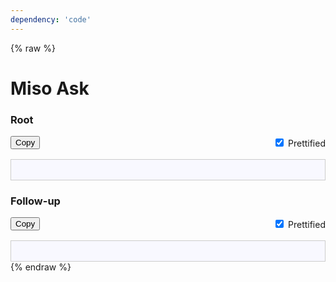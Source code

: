 ```yaml
---
dependency: 'code'
---
```


{% raw %}
<style>
main .container {
  padding: 2rem;
}
.controls {
  display: flex;
  justify-content: space-between;
  align-items: center;
  gap: 1rem;
}
.spacing {
  flex: 1;
}
.code {
  margin-top: 1rem;
  padding: 1rem;
  white-space: pre;
  overflow-x: auto;
  border: 1px solid #ccc;
  background: #f8f8ff;
}
.form-switch * {
  cursor: pointer !important;
}
</style>
<h1 class="hero-title">Miso Ask</h1>
<div id="root" class="container">
  <h3>Root</h3>
  <div class="controls">
    <button type="button" class="btn btn-outline-secondary" id="copy-btn" data-role="copy-btn">Copy</button>
    <div class="spacing"></div>
    <div class="form-check form-switch">
      <input class="form-check-input" checked type="checkbox" id="root-prettified-check" data-role="prettified-check">
      <label class="form-check-label" for="root-prettified-check">Prettified</label>
    </div>
  </div>
  <div class="code"><code data-role="code"></code></div>
</div>
<div id="follow-up" class="container">
  <h3>Follow-up</h3>
  <div class="controls">
    <button type="button" class="btn btn-outline-secondary" id="copy-btn" data-role="copy-btn">Copy</button>
    <div class="spacing"></div>
    <div class="form-check form-switch">
      <input class="form-check-input" checked type="checkbox" id="follow-up-prettified-check" data-role="prettified-check">
      <label class="form-check-label" for="follow-up-prettified-check">Prettified</label>
    </div>
  </div>
  <div class="code"><code data-role="code"></code></div>
</div>
<script>
const { prettify, minify } = window.htmlfy;
class TemplateController {
  constructor(rootSelector, templateFn) {
    this._templateFn = templateFn;
    this._rootElement = document.querySelector(rootSelector);
    this._codeElement = this._rootElement.querySelector('[data-role="code"]');
    this._prettifiedCheckbox = this._rootElement.querySelector('[data-role="prettified-check"]');
    this._copyBtn = this._rootElement.querySelector('[data-role="copy-btn"]');
    this._copyBtn.addEventListener('click', this._copy.bind(this));
    this._prettifiedCheckbox.addEventListener('change', this._render.bind(this));
    const misocmd = window.misocmd || (window.misocmd = []);
    misocmd.push(this._render.bind(this));
  }
  _render() {
    const prettified = this._prettifiedCheckbox.checked;
    let html = this._templateFn();
    html = minify(html).trim();
    if (prettified) {
      html = prettify(html);
    }
    this._codeElement.textContent = html;
    console.log(html);
  }
  _copy() {
    const range = document.createRange();
    range.selectNode(this._codeElement);
    window.getSelection().removeAllRanges();
    window.getSelection().addRange(range);
    document.execCommand('copy');
    window.getSelection().removeAllRanges();
  }
}
new TemplateController('#root', () => window.MisoClient.ui.defaults.ask.templates.root());
new TemplateController('#follow-up', () => window.MisoClient.ui.defaults.ask.templates.followUp({ parentQuestionId: '${parentQuestionId}' }));
</script>
{% endraw %}
